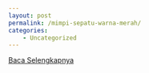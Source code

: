 ```yaml
---
layout: post
permalink: /mimpi-sepatu-warna-merah/
categories:
    - Uncategorized
---
```


[Baca Selengkapnya](/09)